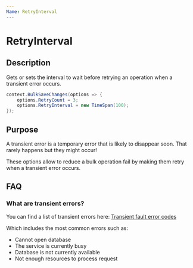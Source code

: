 ```yaml
---
Name: RetryInterval
---
```


# RetryInterval

## Description

Gets or sets the interval to wait before retrying an operation when a transient error occurs.


```csharp
context.BulkSaveChanges(options => {
	options.RetryCount = 3;
	options.RetryInterval = new TimeSpan(100);
});

```

## Purpose
A transient error is a temporary error that is likely to disappear soon. That rarely happens but they might occur!

These options allow to reduce a bulk operation fail by making them retry when a transient error occurs.

## FAQ

### What are transient errors?
You can find a list of transient errors here: [Transient fault error codes](https://docs.microsoft.com/en-us/azure/sql-database/sql-database-develop-error-messages#transient-fault-error-codes)

Which includes the most common errors such as:
- Cannot open database
- The service is currently busy
- Database is not currently available
- Not enough resources to process request
